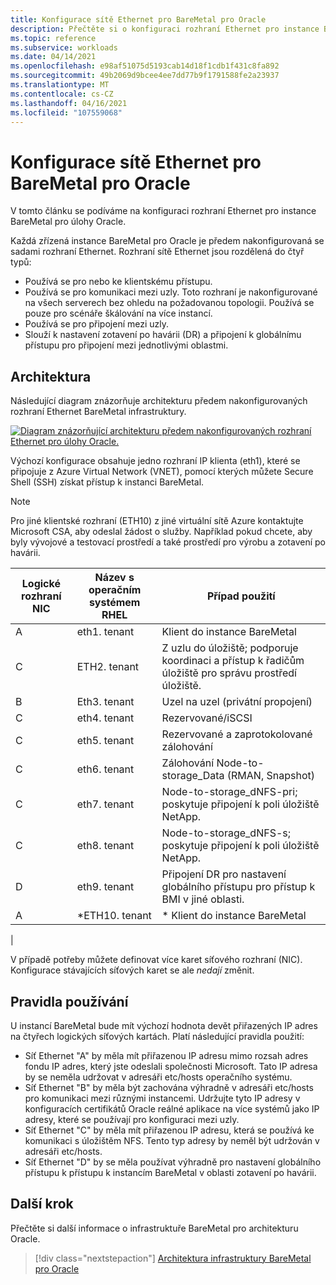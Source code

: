 ```yaml
---
title: Konfigurace sítě Ethernet pro BareMetal pro Oracle
description: Přečtěte si o konfiguraci rozhraní Ethernet pro instance BareMetal pro úlohy Oracle.
ms.topic: reference
ms.subservice: workloads
ms.date: 04/14/2021
ms.openlocfilehash: e98af51075d5193cab14d18f1cdb1f431c8fa892
ms.sourcegitcommit: 49b2069d9bcee4ee7dd77b9f1791588fe2a23937
ms.translationtype: MT
ms.contentlocale: cs-CZ
ms.lasthandoff: 04/16/2021
ms.locfileid: "107559068"
---
```

# <a name="ethernet-configuration-of-baremetal-for-oracle"></a>Konfigurace sítě Ethernet pro BareMetal pro Oracle

V tomto článku se podíváme na konfiguraci rozhraní Ethernet pro instance BareMetal pro úlohy Oracle.

Každá zřízená instance BareMetal pro Oracle je předem nakonfigurovaná se sadami rozhraní Ethernet. Rozhraní sítě Ethernet jsou rozdělená do čtyř typů:

- Používá se pro nebo ke klientskému přístupu.
- Používá se pro komunikaci mezi uzly. Toto rozhraní je nakonfigurované na všech serverech bez ohledu na požadovanou topologii. Používá se pouze pro scénáře škálování na více instancí.
- Používá se pro připojení mezi uzly.
- Slouží k nastavení zotavení po havárii (DR) a připojení k globálnímu přístupu pro připojení mezi jednotlivými oblastmi.

## <a name="architecture"></a>Architektura

Následující diagram znázorňuje architekturu předem nakonfigurovaných rozhraní Ethernet BareMetal infrastruktury. 

[![Diagram znázorňující architekturu předem nakonfigurovaných rozhraní Ethernet pro úlohy Oracle.](media/oracle-baremetal-ethernet/architecture-ethernet.png)](media/oracle-baremetal-ethernet/architecture-ethernet.png#lightbox)

Výchozí konfigurace obsahuje jedno rozhraní IP klienta (eth1), které se připojuje z Azure Virtual Network (VNET), pomocí kterých můžete Secure Shell (SSH) získat přístup k instanci BareMetal.

> [!NOTE]
> Pro jiné klientské rozhraní (ETH10) z jiné virtuální sítě Azure kontaktujte Microsoft CSA, aby odeslal žádost o služby. Například pokud chcete, aby byly vývojové a testovací prostředí a také prostředí pro výrobu a zotavení po havárii.

| **Logické rozhraní NIC** | **Název s operačním systémem RHEL** | **Případ použití** |
| --- | --- | --- |
| A | eth1. tenant | Klient do instance BareMetal |
| C | ETH2. tenant | Z uzlu do úložiště; podporuje koordinaci a přístup k řadičům úložiště pro správu prostředí úložiště. |
| B | Eth3. tenant | Uzel na uzel (privátní propojení) |
| C | eth4. tenant | Rezervované/iSCSI |
| C | eth5. tenant | Rezervované a zaprotokolované zálohování |
| C | eth6. tenant | Zálohování Node-to-storage_Data (RMAN, Snapshot) |
| C | eth7. tenant | Node-to-storage_dNFS-pri; poskytuje připojení k poli úložiště NetApp. |
| C | eth8. tenant | Node-to-storage_dNFS-s; poskytuje připojení k poli úložiště NetApp. |
| D | eth9. tenant | Připojení DR pro nastavení globálního přístupu pro přístup k BMI v jiné oblasti. |
| A | \*ETH10. tenant | \* Klient do instance BareMetal
 |

V případě potřeby můžete definovat více karet síťového rozhraní (NIC). Konfigurace stávajících síťových karet se ale *nedají* změnit.

## <a name="usage-rules"></a>Pravidla používání

U instancí BareMetal bude mít výchozí hodnota devět přiřazených IP adres na čtyřech logických síťových kartách. Platí následující pravidla použití:

- Síť Ethernet "A" by měla mít přiřazenou IP adresu mimo rozsah adres fondu IP adres, který jste odeslali společnosti Microsoft. Tato IP adresa by se neměla udržovat v adresáři etc/hosts operačního systému.
- Síť Ethernet "B" by měla být zachována výhradně v adresáři etc/hosts pro komunikaci mezi různými instancemi. Udržujte tyto IP adresy v konfiguracích certifikátů Oracle reálné aplikace na více systémů jako IP adresy, které se používají pro konfiguraci mezi uzly.
- Síť Ethernet "C" by měla mít přiřazenou IP adresu, která se používá ke komunikaci s úložištěm NFS. Tento typ adresy by neměl být udržován v adresáři etc/hosts.
- Síť Ethernet "D" by se měla používat výhradně pro nastavení globálního přístupu k přístupu k instancím BareMetal v oblasti zotavení po havárii.

## <a name="next-step"></a>Další krok

Přečtěte si další informace o infrastruktuře BareMetal pro architekturu Oracle.

> [!div class="nextstepaction"]
> [Architektura infrastruktury BareMetal pro Oracle](oracle-baremetal-architecture.md)
